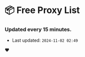 # :package: Free Proxy List
### Updated every 15 minutes.

- Last updated: `2024-11-02 02:49`

:heart:
